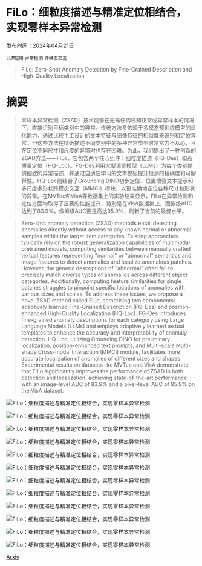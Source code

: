 # FiLo：细粒度描述与精准定位相结合，实现零样本异常检测

发布时间：2024年04月21日

`LLM应用` `异常检测` `跨模态交互`

> FiLo: Zero-Shot Anomaly Detection by Fine-Grained Description and High-Quality Localization

# 摘要

> 零样本异常检测（ZSAD）技术能够在无需任何已知正常或异常样本的情况下，直接识别目标类别中的异常。传统方法多依赖于多模态预训练模型的泛化能力，通过比较手工设计的文本特征与图像特征的相似度来识别和定位异常。但这些方法在精确描述不同类别中的多种异常类型时常常力不从心，且在定位不同尺寸和尺度的异常时也存在困难。为此，我们提出了一种创新的ZSAD方法——FiLo，它包含两个核心组件：细粒度描述（FG-Des）和高质量定位（HQ-Loc）。FG-Des利用大型语言模型（LLMs）为每个类别提供细致的异常描述，并通过自适应学习的文本模板提升检测的精确度和可解释性。HQ-Loc则结合了Grounding DINO初步定位、位置增强文本提示和多尺度多形状跨模态交互（MMCI）模块，以更准确地定位各种尺寸和形状的异常。在MVTec和VisA等数据集上的实验结果显示，FiLo在异常检测和定位方面均取得了显著的性能提升，特别是在VisA数据集上，图像级AUC达到了83.9%，像素级AUC更是高达95.9%，刷新了当前的最佳水平。

> Zero-shot anomaly detection (ZSAD) methods entail detecting anomalies directly without access to any known normal or abnormal samples within the target item categories. Existing approaches typically rely on the robust generalization capabilities of multimodal pretrained models, computing similarities between manually crafted textual features representing "normal" or "abnormal" semantics and image features to detect anomalies and localize anomalous patches. However, the generic descriptions of "abnormal" often fail to precisely match diverse types of anomalies across different object categories. Additionally, computing feature similarities for single patches struggles to pinpoint specific locations of anomalies with various sizes and scales. To address these issues, we propose a novel ZSAD method called FiLo, comprising two components: adaptively learned Fine-Grained Description (FG-Des) and position-enhanced High-Quality Localization (HQ-Loc). FG-Des introduces fine-grained anomaly descriptions for each category using Large Language Models (LLMs) and employs adaptively learned textual templates to enhance the accuracy and interpretability of anomaly detection. HQ-Loc, utilizing Grounding DINO for preliminary localization, position-enhanced text prompts, and Multi-scale Multi-shape Cross-modal Interaction (MMCI) module, facilitates more accurate localization of anomalies of different sizes and shapes. Experimental results on datasets like MVTec and VisA demonstrate that FiLo significantly improves the performance of ZSAD in both detection and localization, achieving state-of-the-art performance with an image-level AUC of 83.9% and a pixel-level AUC of 95.9% on the VisA dataset.

![FiLo：细粒度描述与精准定位相结合，实现零样本异常检测](../../../paper_images/2404.13671/x1.png)

![FiLo：细粒度描述与精准定位相结合，实现零样本异常检测](../../../paper_images/2404.13671/x2.png)

![FiLo：细粒度描述与精准定位相结合，实现零样本异常检测](../../../paper_images/2404.13671/x3.png)

![FiLo：细粒度描述与精准定位相结合，实现零样本异常检测](../../../paper_images/2404.13671/x4.png)

![FiLo：细粒度描述与精准定位相结合，实现零样本异常检测](../../../paper_images/2404.13671/x5.png)

![FiLo：细粒度描述与精准定位相结合，实现零样本异常检测](../../../paper_images/2404.13671/x6.png)

![FiLo：细粒度描述与精准定位相结合，实现零样本异常检测](../../../paper_images/2404.13671/x7.png)

![FiLo：细粒度描述与精准定位相结合，实现零样本异常检测](../../../paper_images/2404.13671/x8.png)

![FiLo：细粒度描述与精准定位相结合，实现零样本异常检测](../../../paper_images/2404.13671/x9.png)

![FiLo：细粒度描述与精准定位相结合，实现零样本异常检测](../../../paper_images/2404.13671/x10.png)

![FiLo：细粒度描述与精准定位相结合，实现零样本异常检测](../../../paper_images/2404.13671/x11.png)

![FiLo：细粒度描述与精准定位相结合，实现零样本异常检测](../../../paper_images/2404.13671/x12.png)

[Arxiv](https://arxiv.org/abs/2404.13671)